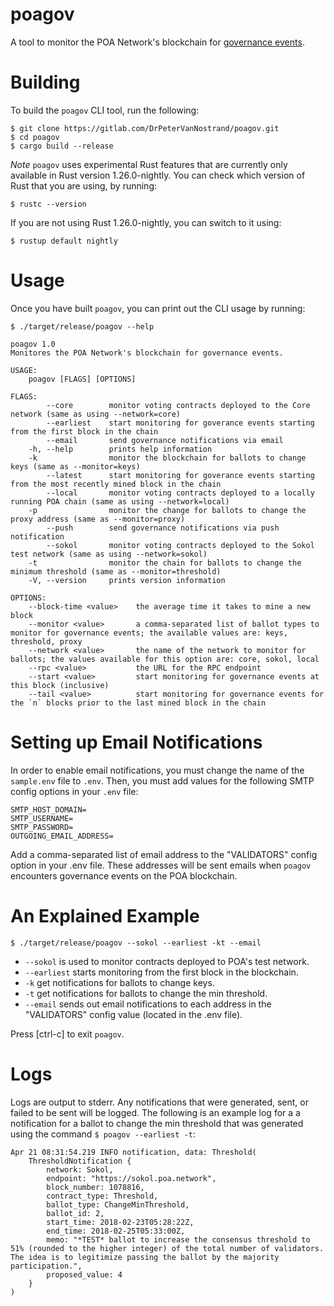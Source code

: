 # poagov

A tool to monitor the POA Network's blockchain for
[governance events](https://github.com/poanetwork/wiki/wiki/Governance-Overview).

# Building

To build the `poagov` CLI tool, run the following:

    $ git clone https://gitlab.com/DrPeterVanNostrand/poagov.git
    $ cd poagov
    $ cargo build --release

*Note* `poagov` uses experimental Rust features that are currently only
available in Rust version 1.26.0-nightly. You can check which version of
Rust that you are using, by running:

    $ rustc --version

If you are not using Rust 1.26.0-nightly, you can switch to it using:

    $ rustup default nightly

# Usage

Once you have built `poagov`, you can print out the CLI usage by running:

    $ ./target/release/poagov --help

    poagov 1.0
    Monitores the POA Network's blockchain for governance events.

    USAGE:
        poagov [FLAGS] [OPTIONS]

    FLAGS:
            --core        monitor voting contracts deployed to the Core network (same as using --network=core)
            --earliest    start monitoring for goverance events starting from the first block in the chain
            --email       send governance notifications via email
        -h, --help        prints help information
        -k                monitor the blockchain for ballots to change keys (same as --monitor=keys)
            --latest      start monitoring for goverance events starting from the most recently mined block in the chain
            --local       monitor voting contracts deployed to a locally running POA chain (same as using --network=local)
        -p                monitor the change for ballots to change the proxy address (same as --monitor=proxy)
            --push        send governance notifications via push notification
            --sokol       monitor voting contracts deployed to the Sokol test network (same as using --network=sokol)
        -t                monitor the chain for ballots to change the minimum threshold (same as --monitor=threshold)
        -V, --version     prints version information

    OPTIONS:
        --block-time <value>    the average time it takes to mine a new block
        --monitor <value>       a comma-separated list of ballot types to monitor for governance events; the available values are: keys, threshold, proxy
        --network <value>       the name of the network to monitor for ballots; the values available for this option are: core, sokol, local
        --rpc <value>           the URL for the RPC endpoint
        --start <value>         start monitoring for governance events at this block (inclusive)
        --tail <value>          start monitoring for governance events for the `n` blocks prior to the last mined block in the chain

# Setting up Email Notifications

In order to enable email notifications, you must change the name of the
`sample.env` file to `.env`. Then, you must add values for the following
SMTP config options in your `.env` file:

    SMTP_HOST_DOMAIN=
    SMTP_USERNAME=
    SMTP_PASSWORD=
    OUTGOING_EMAIL_ADDRESS=

Add a comma-separated list of email address to the "VALIDATORS" config
option in your .env file. These addresses will be sent emails when `poagov`
encounters governance events on the POA blockchain.

# An Explained Example

    $ ./target/release/poagov --sokol --earliest -kt --email

- `--sokol` is used to monitor contracts deployed to POA's test network.
- `--earliest` starts monitoring from the first block in the blockchain.
- `-k` get notifications for ballots to change keys.
- `-t` get notifications for ballots to change the min threshold.
- `--email` sends out email notifications to each address in the
"VALIDATORS" config value (located in the .env file).

Press [ctrl-c] to exit `poagov`.

# Logs

Logs are output to stderr. Any notifications that were generated, sent,
or failed to be sent will be logged. The following is an example log for a
a notification for a ballot to change the min threshold that was generated
using the command `$ poagov --earliest -t`:

    Apr 21 08:31:54.219 INFO notification, data: Threshold(
        ThresholdNotification {
            network: Sokol,
            endpoint: "https://sokol.poa.network",
            block_number: 1078816,
            contract_type: Threshold,
            ballot_type: ChangeMinThreshold,
            ballot_id: 2,
            start_time: 2018-02-23T05:28:22Z,
            end_time: 2018-02-25T05:33:00Z,
            memo: "*TEST* ballot to increase the consensus threshold to 51% (rounded to the higher integer) of the total number of validators. The idea is to legitimize passing the ballot by the majority participation.",
            proposed_value: 4
        }
    )
